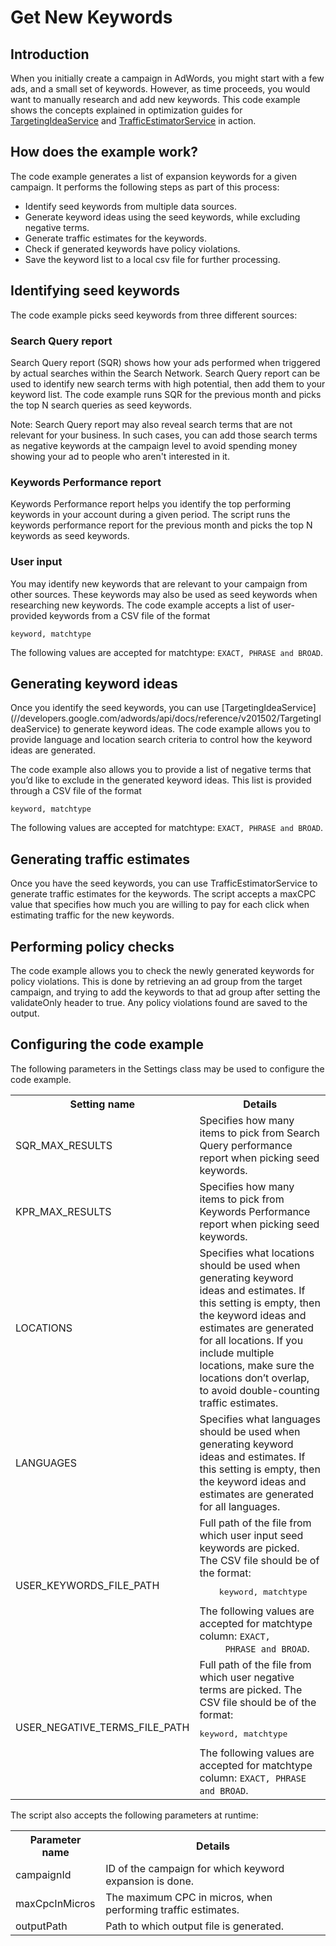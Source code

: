 # Get New Keywords

## Introduction

When you initially create a campaign in AdWords, you might start with a few ads,
 and a small set of keywords. However, as time proceeds, you would want to
 manually research and add new keywords. This code example shows the concepts
 explained in optimization guides for
  [TargetingIdeaService](//developers.google.com/adwords/api/docs/guides/targeting-idea-service) and
 [TrafficEstimatorService](//developers.google.com/adwords/api/docs/guides/traffic-estimator-service)
 in action.

## How does the example work?

The code example generates a list of expansion keywords for a given campaign.
 It performs the following steps as part of this process:

- Identify seed keywords from multiple data sources.
- Generate keyword ideas using the seed keywords, while excluding negative terms.
- Generate traffic estimates for the keywords.
- Check if generated keywords have policy violations.
- Save the keyword list to a local csv file for further processing.

## Identifying seed keywords

The code example picks seed keywords from three different sources:

### Search Query report

Search Query report (SQR) shows how your ads performed when triggered by actual
 searches within the Search Network. Search Query report can be used to identify
 new search terms with high potential, then add them to your keyword list. The
 code example runs SQR for the previous month and picks the top N search queries
 as seed keywords.

Note: Search Query report may also reveal search terms that are not relevant for
 your business. In such cases, you can add those search terms as negative
 keywords at the campaign level to avoid spending money showing your ad to
 people who aren't interested in it.

### Keywords Performance report

Keywords Performance report helps you identify the top performing keywords in
 your account during a given period. The script runs the keywords performance
 report for the previous month and picks the top N keywords as seed keywords.

### User input

You may identify new keywords that are relevant to your campaign from other
 sources. These keywords may also be used as seed keywords when researching new
 keywords. The code example accepts a list of user-provided keywords from a CSV
 file of the format

    keyword, matchtype

The following values are accepted for matchtype: ```EXACT, PHRASE and BROAD```.

## Generating keyword ideas

Once you identify the seed keywords, you can use [TargetingIdeaService]
(//developers.google.com/adwords/api/docs/reference/v201502/TargetingIdeaService)
 to generate keyword ideas. The code example allows you to provide language and
 location search criteria to control how the keyword ideas are generated.

The code example also allows you to provide a list of negative terms that you’d
 like to exclude in the generated keyword ideas. This list is provided through
 a CSV file of the format

    keyword, matchtype

The following values are accepted for matchtype: ```EXACT, PHRASE and BROAD```.

## Generating traffic estimates

Once you have the seed keywords, you can use TrafficEstimatorService to generate
 traffic estimates for the keywords. The script accepts a maxCPC value that
 specifies how much you are willing to pay for each click when estimating
 traffic for the new keywords.

## Performing policy checks

The code example allows you to check the newly generated keywords for policy
 violations. This is done by retrieving an ad group from the target campaign,
 and trying to add the keywords to that ad group after setting the validateOnly
 header to true. Any policy violations found are saved to the output.

## Configuring the code example

The following parameters in the Settings class may be used to configure the code
 example.

<table>
  <tr>
    <th>Setting name</th>
    <th>Details</th>
  </tr>
  <tr>
    <td>SQR_MAX_RESULTS</td>
    <td>Specifies how many items to pick from Search Query performance report
     when picking seed keywords.</td>
  </tr>
  <tr>
    <td>KPR_MAX_RESULTS</td>
    <td>Specifies how many items to pick from Keywords Performance report when
     picking seed keywords.</td>
  </tr>
  <tr>
    <td>LOCATIONS</td>
    <td>Specifies what locations should be used when generating keyword ideas
     and estimates. If this setting is empty, then the keyword ideas and
     estimates are generated for all locations. If you include multiple
     locations, make sure the locations don’t overlap, to avoid double-counting
     traffic estimates.</td>
  </tr>
  <tr>
    <td>LANGUAGES</td>
    <td>Specifies what languages should be used when generating keyword ideas
     and estimates. If this setting is empty, then the keyword ideas and
     estimates are generated for all languages.
    </td>
  </tr>
  <tr>
    <td>USER_KEYWORDS_FILE_PATH</td>
    <td>Full path of the file from which user input seed keywords are picked.
     The CSV file should be of the format:
     <pre>    keyword, matchtype</pre>
     The following values are accepted for matchtype column: <code>EXACT,
     PHRASE and BROAD</code>.
    </td>
  </tr>
  <tr>
    <td>USER_NEGATIVE_TERMS_FILE_PATH</td>
    <td>Full path of the file from which user negative terms are picked.
     The CSV file should be of the format:
     <pre>keyword, matchtype</pre>
     The following values are accepted for matchtype column:
      <code>EXACT, PHRASE and BROAD</code>.
    </td>
  </tr>
</table>

The script also accepts the following parameters at runtime:

<table>
  <tr>
    <th>Parameter name</th>
    <th>Details</th>
  </tr>
  <tr>
    <td>campaignId</td>
    <td>ID of the campaign for which keyword expansion is done.</td>
  </tr>
  <tr>
    <td>maxCpcInMicros</td>
    <td>The maximum CPC in micros, when performing traffic estimates.</td>
  </tr>
  <tr>
    <td>outputPath</td>
    <td>Path to which output file is generated.</td>
  </tr>
</table>
